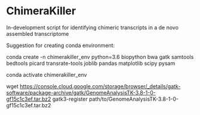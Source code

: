 # ChimeraKiller
In-development script for identifying chimeric transcripts in a de novo assembled transcriptome


Suggestion for creating conda environment:


conda create -n chimerakiller_env python=3.6 biopython bwa gatk samtools bedtools picard transrate-tools joblib pandas matplotlib scipy pysam

conda activate chimerakiller_env

wget https://console.cloud.google.com/storage/browser/_details/gatk-software/package-archive/gatk/GenomeAnalysisTK-3.8-1-0-gf15c1c3ef.tar.bz2
gatk3-register path/to/GenomeAnalysisTK-3.8-1-0-gf15c1c3ef.tar.bz2
